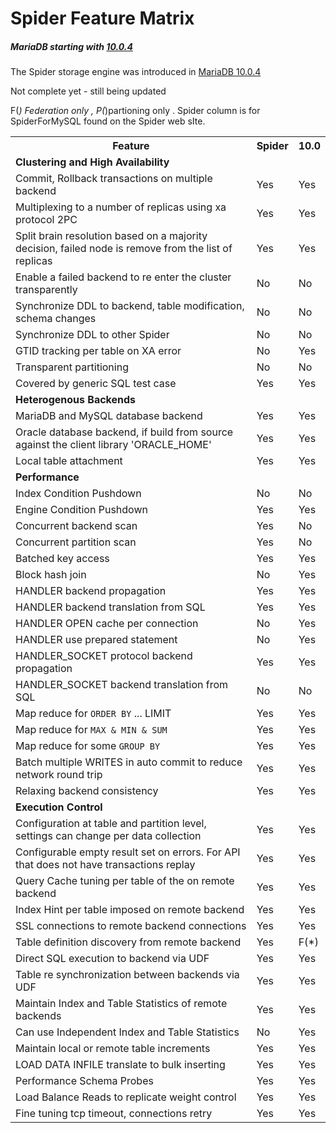 # Spider Feature Matrix

##### MariaDB starting with [10.0.4](/kb/en/mariadb-1004-release-notes/)

The Spider storage engine was introduced in [MariaDB 10.0.4](/kb/en/mariadb-1004-release-notes/)

Not complete yet - still being updated

F(*) Federation only , P(*)partioning only .
Spider column is for SpiderForMySQL found on the Spider web sIte.

<table><tbody><tr><th>Feature</th><th>Spider</th><th>10.0</th></tr>
<tr><td><strong>Clustering and High Availability</strong></td><td></td><td></td></tr>
<tr><td>Commit, Rollback transactions on multiple backend</td><td>Yes</td><td>Yes</td></tr>
<tr><td>Multiplexing to a number of replicas using xa protocol 2PC</td><td>Yes</td><td>Yes</td></tr>
<tr><td>Split brain resolution based on a majority decision, failed node is remove from the list of replicas</td><td>Yes</td><td>Yes</td></tr>
<tr><td>Enable a failed backend to re enter the cluster transparently</td><td>No</td><td>No</td></tr>
<tr><td>Synchronize DDL to backend, table modification, schema changes</td><td>No</td><td>No</td></tr>
<tr><td>Synchronize DDL to other Spider</td><td>No</td><td>No</td></tr>
<tr><td>GTID tracking per table on XA error</td><td>No</td><td>Yes</td></tr>
<tr><td>Transparent partitioning</td><td>No</td><td>No</td></tr>
<tr><td>Covered by generic SQL test case</td><td>Yes</td><td>Yes</td></tr>
<tr><td><strong>Heterogenous Backends</strong></td><td></td><td></td></tr>
<tr><td>MariaDB and MySQL database backend</td><td>Yes</td><td>Yes</td></tr>
<tr><td>Oracle database backend, if build from source against the client library 'ORACLE_HOME'</td><td>Yes</td><td>Yes</td></tr>
<tr><td>Local table attachment</td><td>Yes</td><td>Yes</td></tr>
<tr><td><strong>Performance</strong></td><td></td><td></td></tr>
<tr><td>Index Condition Pushdown</td><td>No</td><td>No</td></tr>
<tr><td>Engine Condition Pushdown</td><td>Yes</td><td>Yes</td></tr>
<tr><td>Concurrent backend scan</td><td>Yes</td><td>No</td></tr>
<tr><td>Concurrent partition scan</td><td>Yes</td><td>No</td></tr>
<tr><td>Batched key access</td><td>Yes</td><td>Yes</td></tr>
<tr><td>Block hash join</td><td>No</td><td>Yes</td></tr>
<tr><td>HANDLER backend propagation</td><td>Yes</td><td>Yes</td></tr>
<tr><td>HANDLER backend translation from SQL</td><td>Yes</td><td>Yes</td></tr>
<tr><td>HANDLER OPEN cache per connection</td><td>No</td><td>Yes</td></tr>
<tr><td>HANDLER use prepared statement</td><td>No</td><td>Yes</td></tr>
<tr><td>HANDLER_SOCKET protocol backend propagation</td><td>Yes</td><td>Yes</td></tr>
<tr><td>HANDLER_SOCKET backend translation from SQL</td><td>No</td><td>No</td></tr>
<tr><td>Map reduce for <code>ORDER BY</code> ... LIMIT</td><td>Yes</td><td>Yes</td></tr>
<tr><td>Map reduce for <code>MAX &amp; MIN &amp; SUM</code></td><td>Yes</td><td>Yes</td></tr>
<tr><td>Map reduce for some <code>GROUP BY</code></td><td>Yes</td><td>Yes</td></tr>
<tr><td>Batch multiple WRITES in auto commit to reduce network round trip</td><td>Yes</td><td>Yes</td></tr>
<tr><td>Relaxing backend consistency</td><td>Yes</td><td>Yes</td></tr>
<tr><td><strong>Execution Control</strong></td><td></td><td></td></tr>
<tr><td>Configuration at table and partition level, settings can change per data collection</td><td>Yes</td><td>Yes</td></tr>
<tr><td>Configurable empty result set on errors. For API that does not have transactions replay</td><td>Yes</td><td>Yes</td></tr>
<tr><td>Query Cache tuning per table of the on remote backend</td><td>Yes</td><td>Yes</td></tr>
<tr><td>Index Hint per table imposed on remote backend</td><td>Yes</td><td>Yes</td></tr>
<tr><td>SSL connections to remote backend connections</td><td>Yes</td><td>Yes</td></tr>
<tr><td>Table definition discovery from remote backend</td><td>Yes</td><td>F(*)</td></tr>
<tr><td>Direct SQL execution to backend via UDF</td><td>Yes</td><td>Yes</td></tr>
<tr><td>Table re synchronization between backends via UDF</td><td>Yes</td><td>Yes</td></tr>
<tr><td>Maintain Index and Table Statistics of remote backends</td><td>Yes</td><td>Yes</td></tr>
<tr><td>Can use Independent Index and Table Statistics</td><td>No</td><td>Yes</td></tr>
<tr><td>Maintain local or remote table increments</td><td>Yes</td><td>Yes</td></tr>
<tr><td>LOAD DATA INFILE translate to bulk inserting</td><td>Yes</td><td>Yes</td></tr>
<tr><td>Performance Schema Probes</td><td>Yes</td><td>Yes</td></tr>
<tr><td>Load Balance Reads to replicate weight control</td><td>Yes</td><td>Yes</td></tr>
<tr><td>Fine tuning tcp timeout, connections retry</td><td>Yes</td><td>Yes</td></tr>
</tbody></table>